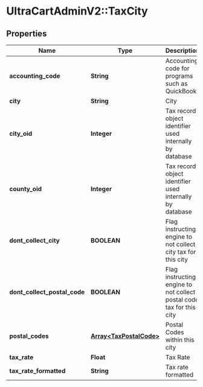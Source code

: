 # UltraCartAdminV2::TaxCity

## Properties
Name | Type | Description | Notes
------------ | ------------- | ------------- | -------------
**accounting_code** | **String** | Accounting code for programs such as QuickBooks | [optional] 
**city** | **String** | City | [optional] 
**city_oid** | **Integer** | Tax record object identifier used internally by database | [optional] 
**county_oid** | **Integer** | Tax record object identifier used internally by database | [optional] 
**dont_collect_city** | **BOOLEAN** | Flag instructing engine to not collect city tax for this city | [optional] 
**dont_collect_postal_code** | **BOOLEAN** | Flag instructing engine to not collect postal code tax for this city | [optional] 
**postal_codes** | [**Array&lt;TaxPostalCode&gt;**](TaxPostalCode.md) | Postal Codes within this city | [optional] 
**tax_rate** | **Float** | Tax Rate | [optional] 
**tax_rate_formatted** | **String** | Tax rate formatted | [optional] 


